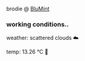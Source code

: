 brodie @ [BluMint](https://www.linkedin.com/company/blumint-io/)

<!--weather_start-->
### working conditions..

weather: scattered clouds ☁️

temp: 13.26 °C 👕

<!--weather_end-->
